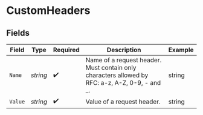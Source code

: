 # CustomHeaders


## Fields

| Field                                                                                          | Type                                                                                           | Required                                                                                       | Description                                                                                    | Example                                                                                        |
| ---------------------------------------------------------------------------------------------- | ---------------------------------------------------------------------------------------------- | ---------------------------------------------------------------------------------------------- | ---------------------------------------------------------------------------------------------- | ---------------------------------------------------------------------------------------------- |
| `Name`                                                                                         | *string*                                                                                       | :heavy_check_mark:                                                                             | Name of a request header. Must contain only characters allowed by RFC: a-z, A-Z, 0-9, - and _. | string                                                                                         |
| `Value`                                                                                        | *string*                                                                                       | :heavy_check_mark:                                                                             | Value of a request header.                                                                     | string                                                                                         |